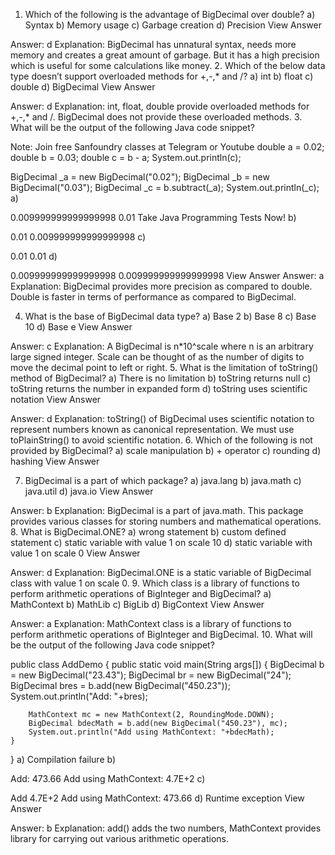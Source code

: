 1. Which of the following is the advantage of BigDecimal over double?
a) Syntax
b) Memory usage
c) Garbage creation
d) Precision
View Answer

Answer: d
Explanation: BigDecimal has unnatural syntax, needs more memory and creates a great amount of garbage. But it has a high precision which is useful for some calculations like money.
2. Which of the below data type doesn’t support overloaded methods for +,-,* and /?
a) int
b) float
c) double
d) BigDecimal
View Answer

Answer: d
Explanation: int, float, double provide overloaded methods for +,-,* and /. BigDecimal does not provide these overloaded methods.
3. What will be the output of the following Java code snippet?

Note: Join free Sanfoundry classes at Telegram or Youtube
   double a = 0.02;
   double b = 0.03;
   double c = b - a;
   System.out.println(c);
 
   BigDecimal _a = new BigDecimal("0.02");
   BigDecimal _b = new BigDecimal("0.03");
   BigDecimal _c = b.subtract(_a);
   System.out.println(_c);
a)

   0.009999999999999998
   0.01
Take Java Programming Tests Now!
b)

   0.01
   0.009999999999999998
c)

   0.01
   0.01
d)

   0.009999999999999998
   0.009999999999999998
View Answer
Answer: a
Explanation: BigDecimal provides more precision as compared to double. Double is faster in terms of performance as compared to BigDecimal.
 
 
4. What is the base of BigDecimal data type?
a) Base 2
b) Base 8
c) Base 10
d) Base e
View Answer

Answer: c
Explanation: A BigDecimal is n*10^scale where n is an arbitrary large signed integer. Scale can be thought of as the number of digits to move the decimal point to left or right.
5. What is the limitation of toString() method of BigDecimal?
a) There is no limitation
b) toString returns null
c) toString returns the number in expanded form
d) toString uses scientific notation
View Answer

Answer: d
Explanation: toString() of BigDecimal uses scientific notation to represent numbers known as canonical representation. We must use toPlainString() to avoid scientific notation.
6. Which of the following is not provided by BigDecimal?
a) scale manipulation
b) + operator
c) rounding
d) hashing
View Answer

7. BigDecimal is a part of which package?
a) java.lang
b) java.math
c) java.util
d) java.io
View Answer

Answer: b
Explanation: BigDecimal is a part of java.math. This package provides various classes for storing numbers and mathematical operations.
8. What is BigDecimal.ONE?
a) wrong statement
b) custom defined statement
c) static variable with value 1 on scale 10
d) static variable with value 1 on scale 0
View Answer

Answer: d
Explanation: BigDecimal.ONE is a static variable of BigDecimal class with value 1 on scale 0.
9. Which class is a library of functions to perform arithmetic operations of BigInteger and BigDecimal?
a) MathContext
b) MathLib
c) BigLib
d) BigContext
View Answer

Answer: a
Explanation: MathContext class is a library of functions to perform arithmetic operations of BigInteger and BigDecimal.
10. What will be the output of the following Java code snippet?

public class AddDemo 
{
	public static void main(String args[]) 
        {
		BigDecimal b = new BigDecimal("23.43");
		BigDecimal br = new BigDecimal("24");
		BigDecimal bres = b.add(new BigDecimal("450.23"));
		System.out.println("Add: "+bres);
 
		MathContext mc = new MathContext(2, RoundingMode.DOWN);
		BigDecimal bdecMath = b.add(new BigDecimal("450.23"), mc);
		System.out.println("Add using MathContext: "+bdecMath);
	}
}
a) Compilation failure
b)

Add: 473.66
Add using MathContext: 4.7E+2
c)

Add 4.7E+2
Add using MathContext: 473.66
d) Runtime exception
View Answer

Answer: b
Explanation: add() adds the two numbers, MathContext provides library for carrying out various arithmetic operations.
